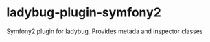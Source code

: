 ladybug-plugin-symfony2
=======================

Symfony2 plugin for ladybug. Provides metada and inspector classes
